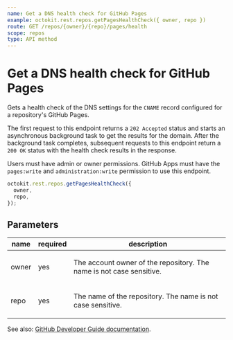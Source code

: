 ```yaml
---
name: Get a DNS health check for GitHub Pages
example: octokit.rest.repos.getPagesHealthCheck({ owner, repo })
route: GET /repos/{owner}/{repo}/pages/health
scope: repos
type: API method
---
```


# Get a DNS health check for GitHub Pages

Gets a health check of the DNS settings for the `CNAME` record configured for a repository's GitHub Pages.

The first request to this endpoint returns a `202 Accepted` status and starts an asynchronous background task to get the results for the domain. After the background task completes, subsequent requests to this endpoint return a `200 OK` status with the health check results in the response.

Users must have admin or owner permissions. GitHub Apps must have the `pages:write` and `administration:write` permission to use this endpoint.

```js
octokit.rest.repos.getPagesHealthCheck({
  owner,
  repo,
});
```

## Parameters

<table>
  <thead>
    <tr>
      <th>name</th>
      <th>required</th>
      <th>description</th>
    </tr>
  </thead>
  <tbody>
    <tr><td>owner</td><td>yes</td><td>

The account owner of the repository. The name is not case sensitive.

</td></tr>
<tr><td>repo</td><td>yes</td><td>

The name of the repository. The name is not case sensitive.

</td></tr>
  </tbody>
</table>

See also: [GitHub Developer Guide documentation](https://docs.github.com/rest/reference/repos#get-a-dns-health-check-for-github-pages).
